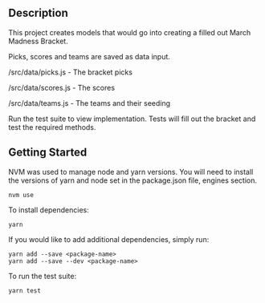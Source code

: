 ## Description
This project creates models that would go into creating a filled out March Madness Bracket.

Picks, scores and teams are saved as data input.

/src/data/picks.js - The bracket picks

/src/data/scores.js - The scores

/src/data/teams.js - The teams and their seeding

Run the test suite to view implementation. Tests will fill out the bracket and test the required methods.

## Getting Started
NVM was used to manage node and yarn versions.  You will need to install the versions of yarn and node set in the package.json file, engines section.

    nvm use

To install dependencies:

    yarn

If you would like to add additional dependencies, simply run:

    yarn add --save <package-name>
    yarn add --save --dev <package-name>

To run the test suite:

    yarn test

